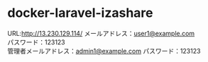 # docker-laravel-izashare
 URL:http://13.230.129.114/
 メールアドレス：user1@example.com  
 パスワード：123123  
 管理者メールアドレス：admin1@example.com 
 パスワード：123123
